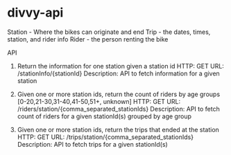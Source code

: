# divvy-api
Station - Where the bikes can originate and end 
Trip - the dates, times, station, and rider info 
Rider - the person renting the bike

API
1. Return the information for one station given a station id
HTTP: GET
URL: /stationInfo/{stationId}
Description: API to fetch information for a given station 

2. Given one or more station ids, return the count of riders by age groups [0-20,21-30,31-40,41-50,51+, unknown]
HTTP: GET
URL: /riders/station/{comma_separated_stationIds}
Description: API to fetch count of riders for a given stationId(s) grouped by age group

3. Given one or more station ids, return the trips that ended at the station
HTTP: GET
URL: /trips/station/{comma_separated_stationIds}
Description: API to fetch trips for a given stationId(s) 
